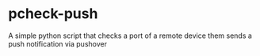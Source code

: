 # pcheck-push
A simple python script that checks a port of a remote device them sends a push notification via pushover
